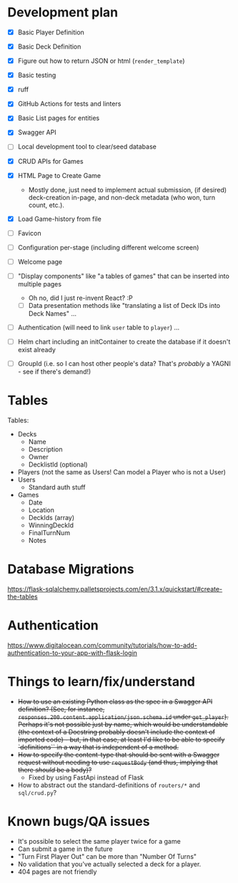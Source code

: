 # Development plan

- [X] Basic Player Definition
- [X] Basic Deck Definition
- [X] Figure out how to return JSON or html (`render_template`)
- [X] Basic testing
- [X] ruff
- [X] GitHub Actions for tests and linters
- [X] Basic List pages for entities
- [X] Swagger API
- [ ] Local development tool to clear/seed database
- [X] CRUD APIs for Games
- [X] HTML Page to Create Game
  - Mostly done, just need to implement actual submission, (if desired) deck-creation in-page, and non-deck metadata (who won, turn count, etc.).
- [X] Load Game-history from file
- [ ] Favicon
- [ ] Configuration per-stage (including different welcome screen)
- [ ] Welcome page
- [ ] "Display components" like "a tables of games" that can be inserted into multiple pages
  * Oh no, did I just re-invent React? :P
  - [ ] Data presentation methods like "translating a list of Deck IDs into Deck Names"
...
- [ ] Authentication (will need to link `user` table to `player`)
...
- [ ] Helm chart including an initContainer to create the database if it doesn't exist already
- [ ] GroupId (i.e. so I can host other people's data? That's _probably_ a YAGNI - see if there's demand!)


# Tables

Tables:
* Decks
  * Name
  * Description
  * Owner
  * DecklistId (optional)
* Players (not the same as Users! Can model a Player who is not a User)
* Users
  * Standard auth stuff
* Games
  * Date
  * Location
  * DeckIds (array)
  * WinningDeckId
  * FinalTurnNum
  * Notes

# Database Migrations

https://flask-sqlalchemy.palletsprojects.com/en/3.1.x/quickstart/#create-the-tables

# Authentication

https://www.digitalocean.com/community/tutorials/how-to-add-authentication-to-your-app-with-flask-login

# Things to learn/fix/understand

* ~~How to use an existing Python class as the spec in a Swagger API definition? (See, for instance, `responses.200.content.application/json.schema.id` under `get_player`). Perhaps it's not possible just by name, which would be understandable (the context of a Docstring probably doesn't include the context of imported code) - but, in that case, at least I'd like to be able to specify `definitions`` in a way that is independent of a method.~~
* ~~How to specify the content-type that should be sent with a Swagger request without needing to use `requestBody` (and thus, implying that there _should_ be a body)?~~
  * Fixed by using FastApi instead of Flask
* How to abstract out the standard-definitions of `routers/*` and `sql/crud.py`?

# Known bugs/QA issues

* It's possible to select the same player twice for a game
* Can submit a game in the future
* "Turn First Player Out" can be more than "Number Of Turns"
* No validation that you've actually selected a deck for a player.
* 404 pages are not friendly
